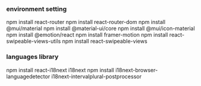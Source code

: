 ### environment setting
npm install react-router
npm install react-router-dom
npm install @mui/material
npm install @material-ui/core
npm install @mui/icon-material
npm install @emotion/react
npm install framer-motion 
npm install react-swipeable-views-utils
npm install react-swipeable-views

### languages library
npm install react-i18next i18next 
npm install i18next-browser-languagedetector i18next-intervalplural-postprocessor

